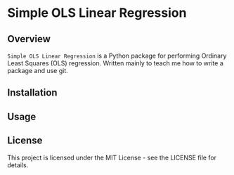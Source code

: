# Simple OLS Linear Regression

## Overview

`Simple OLS Linear Regression` is a Python package for performing Ordinary Least Squares (OLS) regression. Written mainly to teach me how to write a package and use git.

## Installation

## Usage

## License
This project is licensed under the MIT License - see the LICENSE file for details.
